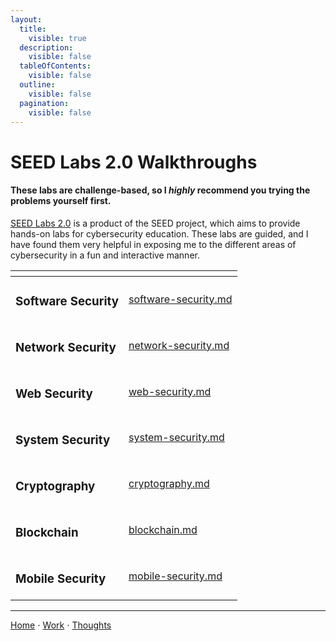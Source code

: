 ```yaml
---
layout:
  title:
    visible: true
  description:
    visible: false
  tableOfContents:
    visible: false
  outline:
    visible: false
  pagination:
    visible: false
---
```


# SEED Labs 2.0 Walkthroughs

#### These labs are challenge-based, so I _highly_ recommend you trying the problems yourself first.&#x20;

[SEED Labs 2.0](https://seedsecuritylabs.org/Labs\_20.04/) is a product of the SEED project, which aims to provide hands-on labs for cybersecurity education. These labs are guided, and I have found them very helpful in exposing me to the different areas of cybersecurity in a fun and interactive manner.

<table data-view="cards">
  <thead>
    <tr>
      <th></th>
      <th data-hidden data-card-target data-type="content-ref"></th>
    </tr>
  </thead>
  <tbody>
    <tr>
      <td><h3>Software Security</h3></td>
      <td><a href="software-security.md">software-security.md</a></td>
    </tr>
    <tr>
      <td><h3>Network Security</h3></td>
      <td><a href="network-security.md">network-security.md</a></td>
    </tr>
    <tr>
      <td><h3>Web Security</h3></td>
      <td><a href="web-security.md">web-security.md</a></td>
    </tr>
    <tr>
      <td><h3>System Security</h3></td>
      <td><a href="system-security.md">system-security.md</a></td>
    </tr>
    <tr>
      <td><h3>Cryptography</h3></td>
      <td><a href="cryptography.md">cryptography.md</a></td>
    </tr>
    <tr>
      <td><h3>Blockchain</h3></td>
      <td><a href="blockchain.md">blockchain.md</a></td>
    </tr>
    <tr>
      <td><h3>Mobile Security</h3></td>
      <td><a href="mobile-security.md">mobile-security.md</a></td>
    </tr>
  </tbody>
</table>

***

[Home](https://app.gitbook.com/o/0kO27okC5uVB9ALX3rho/s/036xtfEIzcEdGegONXWM/) ⋅ [Work](https://app.gitbook.com/o/0kO27okC5uVB9ALX3rho/s/WaFS755Q4sf02CxLcghQ/) ⋅ [Thoughts](https://app.gitbook.com/o/0kO27okC5uVB9ALX3rho/s/s4QQPMntQ25hmJToKSOu/)